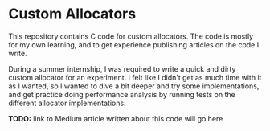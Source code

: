 # Custom Allocators

This repository contains C code for custom allocators. The code is mostly for my own learning, and to get experience
publishing articles on the code I write.

During a summer internship, I was required to write a quick and dirty custom allocator for an experiment. I felt like
I didn't get as much time with it as I wanted, so I wanted to dive a bit deeper and try some implementations, and get
practice doing performance analysis by running tests on the different allocator implementations.

**TODO:** link to Medium article written about this code will go here
